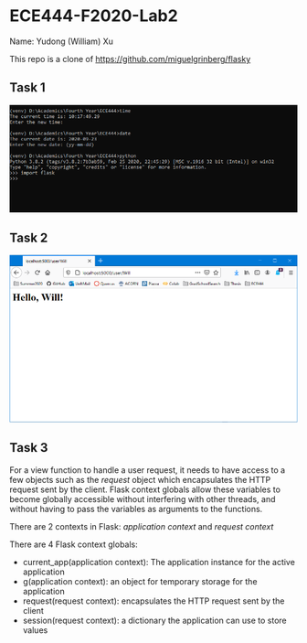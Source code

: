 # ECE444-F2020-Lab2
Name: Yudong (William) Xu

This repo is a clone of https://github.com/miguelgrinberg/flasky

## Task 1
![Screenshot](task1.png)


## Task 2
![Screenshot](task2.png)


## Task 3
For a view function to handle a user request, it needs to have access to a few objects such as the *request* object which 
encapsulates the HTTP request sent by the client. Flask context globals allow these variables to become
globally accessible without interfering with other threads, and without having to pass the variables as arguments to the functions.

There are 2 contexts in Flask: *application context* and *request context*

There are 4 Flask context globals:
- current_app(application context): The application instance for the active application
- g(application context): an object for temporary storage for the application
- request(request context): encapsulates the HTTP request sent by the client
- session(request context): a dictionary the application can use to store values